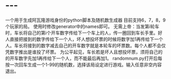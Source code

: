 # ---
一个用于生成阿瓦隆游戏身份的python脚本及随机数生成器
目前支持6，7，8，9个玩家的局。
使用时修改generator中的names即可。
无需上帝：当发第i轮车时，车长将自己的第i个开车数字传给下一个车上的人，传一圈回到车长手里。好人直接把接到的数字传给下一个人，坏人想投坏票的时候将数字加1再传给下一个人。车长将接到的数字减去自己的开车数字就是本轮车的坏票数。每个人都不会仅凭数字推出是谁投了坏票。
为公平起见，车长若是坏人且想投坏票，须将自己的的开车数字先加1再传给下一个人，而不能最后再加1。
randomnum.py打开后每按一次回车生成一个1-99的随机数，选择该局设定进行游戏。输入任意非空内容退出。
